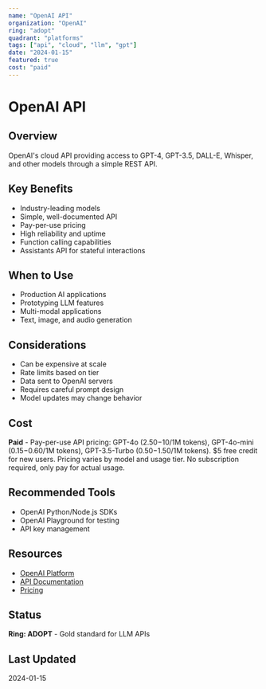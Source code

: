 ```yaml
---
name: "OpenAI API"
organization: "OpenAI"
ring: "adopt"
quadrant: "platforms"
tags: ["api", "cloud", "llm", "gpt"]
date: "2024-01-15"
featured: true
cost: "paid"
---
```


# OpenAI API

## Overview
OpenAI's cloud API providing access to GPT-4, GPT-3.5, DALL-E, Whisper, and other models through a simple REST API.

## Key Benefits
- Industry-leading models
- Simple, well-documented API
- Pay-per-use pricing
- High reliability and uptime
- Function calling capabilities
- Assistants API for stateful interactions

## When to Use
- Production AI applications
- Prototyping LLM features
- Multi-modal applications
- Text, image, and audio generation

## Considerations
- Can be expensive at scale
- Rate limits based on tier
- Data sent to OpenAI servers
- Requires careful prompt design
- Model updates may change behavior

## Cost
**Paid** - Pay-per-use API pricing: GPT-4o ($2.50-$10/1M tokens), GPT-4o-mini ($0.15-$0.60/1M tokens), GPT-3.5-Turbo ($0.50-$1.50/1M tokens). $5 free credit for new users. Pricing varies by model and usage tier. No subscription required, only pay for actual usage.

## Recommended Tools
- OpenAI Python/Node.js SDKs
- OpenAI Playground for testing
- API key management

## Resources
- [OpenAI Platform](https://platform.openai.com)
- [API Documentation](https://platform.openai.com/docs)
- [Pricing](https://openai.com/pricing)

## Status
**Ring: ADOPT** - Gold standard for LLM APIs

## Last Updated
2024-01-15
